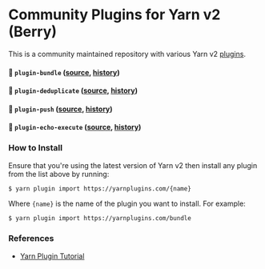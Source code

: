 # Community Plugins for Yarn v2 (Berry)

This is a community maintained repository with various Yarn v2 [plugins](https://yarnpkg.com/features/plugins).

#### :rocket: `plugin-bundle` ([source](./plugin-bundle), [history](../../commits/main/plugin-bundle/bundles/@yarnpkg/plugin-bundle.js))

#### :rocket: `plugin-deduplicate` ([source](https://github.com/eps1lon/yarn-plugin-deduplicate), [history](https://github.com/eps1lon/yarn-plugin-deduplicate/commits/latest/bundles/@yarnpkg/plugin-deduplicate.js))

#### :rocket: `plugin-push` ([source](./plugin-push), [history](../../commits/main/plugin-push/bundles/@yarnpkg/plugin-push.js))

#### :rocket: `plugin-echo-execute` ([source](https://github.com/leaumar/yarn-plugin-echo-execute), [history](https://github.com/leaumar/yarn-plugin-echo-execute/commits/master/bundles/%40yarnpkg/plugin-echo-execute.js))

### How to Install

Ensure that you're using the latest version of Yarn v2 then install any plugin from the list above by running:

```
$ yarn plugin import https://yarnplugins.com/{name}
```

Where `{name}` is the name of the plugin you want to install. For example:

```bash
$ yarn plugin import https://yarnplugins.com/bundle
```

### References

- [Yarn Plugin Tutorial](https://yarnpkg.com/advanced/plugin-tutorial)
